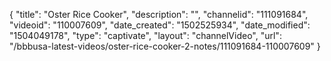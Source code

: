 {
    "title": "Oster Rice Cooker",
    "description": "",
    "channelid": "111091684",
    "videoid": "110007609",
    "date_created": "1502525934",
    "date_modified": "1504049178",
    "type": "captivate",
    "layout": "channelVideo",
    "url": "\/bbbusa-latest-videos\/oster-rice-cooker-2-notes\/111091684-110007609"
}